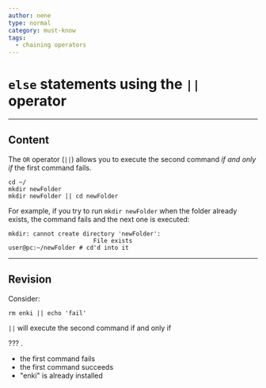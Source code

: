 ```yaml
---
author: nene
type: normal
category: must-know
tags:
  - chaining operators
---
```


# `else` statements using the `||` operator


---

## Content

The `OR` operator (`||`) allows you to execute the second command *if and only if* the first command fails.

```plain-text
cd ~/
mkdir newFolder
mkdir newFolder || cd newFolder
```

For example, if you try to run `mkdir newFolder` when the folder already exists, the command fails and the next one is executed:

```plain-text
mkdir: cannot create directory 'newFolder':
                        File exists
user@pc:~/newFolder # cd'd into it
```


---

## Revision

Consider:

```plain-text
rm enki || echo 'fail'
```

`||` will execute the second command if and only if 

??? .

- the first command fails
- the first command succeeds
- "enki" is already installed
 
